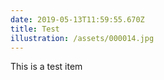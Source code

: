 ```yaml
---
date: 2019-05-13T11:59:55.670Z
title: Test
illustration: /assets/000014.jpg
---
```

	
This is a test item
